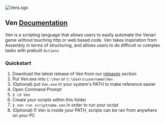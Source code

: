 ![VenLogo](https://user-images.githubusercontent.com/11066768/154343958-091eff77-a38b-4584-9817-b95dcd2c7a85.png)

## Ven [Documentation](https://knexguy101.github.io/Ven/)

Ven is a scripting language that allows users to easily automate the Venari game without touching http or web based code. Ven takes inspiration from Assembly in terms of structuring, and allows users to do difficult or complex tasks with prebuilt `Actions`

### Quickstart
1. Download the latest release of Ven from our [releases](https://github.com/knexguy101/Ven/releases) section
2. Put Ven.exe into `C:\Ven` or `C:\Users\username\Ven`
3. (Optional) put `Ven.exe` in your system's PATH to make reference easier
4. Open Command Prompt
5. `$ cd Ven`
6. Create your scripts within this folder
7. `$ ven run scriptname.ven` in order to run your script
8. (Optional) If Ven is inside your PATH, scripts can be ran from anywhere on your PC
